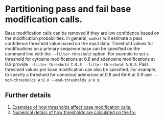 # Partitioning pass and fail base modification calls.

Base modification calls can be removed if they are low confidence based on the modification probabilities. In
general, `modkit` will estimate a pass confidence threshold value based on the input data. Threshold values
for modifications on a primary sequence base can be specified on the command line with the
`--filter-threshold` option. For example to set a threshold for cytosine modifications at 0.8 and adenosine
modifications at 0.9 provide `--filter-threshold C:0.8 --filter-threshold A:0.9`. Pass threshold values per
base modification can also be specified. For example, to specify a threshold for canonical adenosine at 0.8
and 6mA at 0.9 use `--mod-thresholds A:0.8 --mod-thresholds a:0.9`.

## Further details
1. [Examples of how thresholds affect base modification calls.](./filtering_details.md)
1. [Numerical details of how thresholds are calculated on the fly.](./filtering_numeric_details.md)
